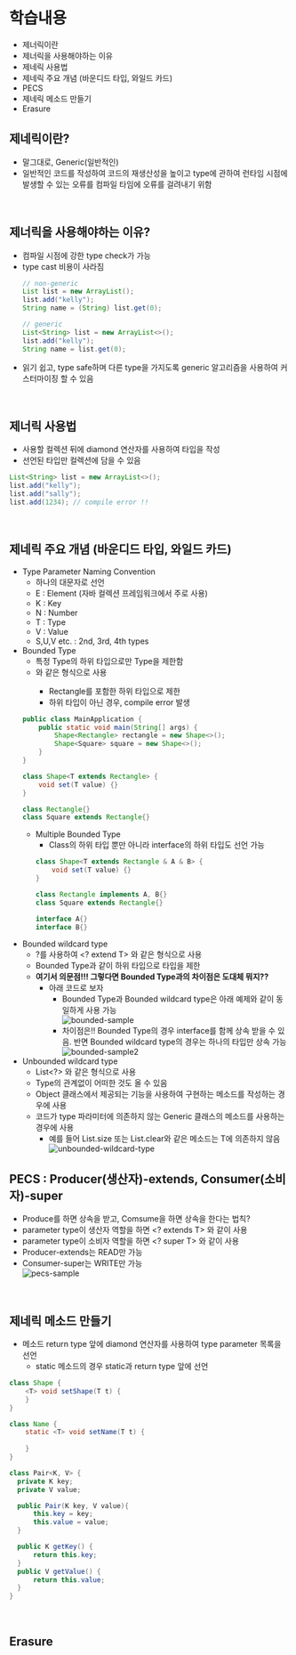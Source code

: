 # 학습내용
- 제너릭이란
- 제너릭을 사용해야하는 이유
- 제네릭 사용법
- 제네릭 주요 개념 (바운디드 타입, 와일드 카드)
- PECS
- 제네릭 메소드 만들기
- Erasure

## 제네릭이란?
- 말그대로, Generic(일반적인)
- 일반적인 코드를 작성하여 코드의 재생산성을 높이고 type에 관하여 런타임 시점에 발생할 수 있는 오류를
컴파일 타임에 오류를 걸려내기 위함

</br>

## 제너릭을 사용해야하는 이유?
- 컴파일 시점에 강한 type check가 가능
- type cast 비용이 사라짐
  ~~~java
  // non-generic
  List list = new ArrayList();
  list.add("kelly");
  String name = (String) list.get(0);
  
  // generic
  List<String> list = new ArrayList<>();
  list.add("kelly");
  String name = list.get(0);
  ~~~
- 읽기 쉽고, type safe하며 다른 type을 가지도록 generic 알고리즘을 사용하여 커스터마이징 할 수 있음

</br>

## 제너릭 사용법
- 사용할 컬렉션 뒤에 diamond 연산자를 사용하여 타입을 작성
- 선언된 타입만 컬렉션에 담을 수 있음
~~~java
List<String> list = new ArrayList<>();
list.add("kelly");
list.add("sally");
list.add(1234); // compile error !!
~~~

</br>

## 제네릭 주요 개념 (바운디드 타입, 와일드 카드)
- Type Parameter Naming Convention
  - 하나의 대문자로 선언
  - E : Element (자바 컬렉션 프레임워크에서 주로 사용)
  - K : Key
  - N : Number
  - T : Type
  - V : Value
  - S,U,V etc. : 2nd, 3rd, 4th types
- Bounded Type
  - 특정 Type의 하위 타입으로만 Type을 제한함
  - <T extends Rectangle> 와 같은 형식으로 사용
    - Rectangle를 포함한 하위 타입으로 제한
    - 하위 타입이 아닌 경우, compile error 발생
  ~~~java
  public class MainApplication {
      public static void main(String[] args) {
          Shape<Rectangle> rectangle = new Shape<>();
          Shape<Square> square = new Shape<>();
      }
  }

  class Shape<T extends Rectangle> {
      void set(T value) {}
  }

  class Rectangle{}
  class Square extends Rectangle{}
  ~~~
  - Multiple Bounded Type
    - Class의 하위 타입 뿐만 아니라 interface의 하위 타입도 선언 가능
    ~~~java
    class Shape<T extends Rectangle & A & B> {
        void set(T value) {}
    }

    class Rectangle implements A, B{}
    class Square extends Rectangle{}

    interface A{}
    interface B{}
    ~~~
- Bounded wildcard type
  - ?를 사용하여 <? extend T> 와 같은 형식으로 사용
  - Bounded Type과 같이 하위 타입으로 타입을 제한
  - **여기서 의문점!!! 그렇다면 Bounded Type과의 차이점은 도대체 뭐지??**
    - 아래 코드로 보자
      - Bounded Type과 Bounded wildcard type은 아래 예제와 같이 동일하게 사용 가능  
      ![bounded-sample](./img/bounded-sample.png)
      - 차이점은!! Bounded Type의 경우 interface를 함께 상속 받을 수 있음. 반면 Bounded wildcard type의 경우는 하나의 타입만 상속 가능  
      ![bounded-sample2](./img/bounded-sample2.png)
- Unbounded wildcard type 
  - List<?> 와 같은 형식으로 사용
  - Type의 관계없이 어떠한 것도 올 수 있음
  - Object 클래스에서 제공되는 기능을 사용하여 구현하는 메소드를 작성하는 경우에 사용
  - 코드가 type 파라미터에 의존하지 않는 Generic 클래스의 메소드를 사용하는 경우에 사용
    - 예를 들어 List.size 또는 List.clear와 같은 메소드는 T에 의존하지 않음   
    ![unbounded-wildcard-type](./img/unbounded-wildcard-type.png)

## PECS : Producer(생산자)-extends, Consumer(소비자)-super
- Produce를 하면 상속을 받고, Comsume을 하면 상속을 한다는 법칙?
- parameter type이 생산자 역할을 하면 <? extends T> 와 같이 사용
- parameter type이 소비자 역할을 하면 <? super T> 와 같이 사용
- Producer-extends는 READ만 가능
- Consumer-super는 WRITE만 가능  
  ![pecs-sample](./img/pecs-sample.png)

</br>

## 제네릭 메소드 만들기
- 메소드 return type 앞에 diamond 연산자를 사용하여 type parameter 목록을 선언
  - static 메소드의 경우 static과 return type 앞에 선언
~~~java
class Shape {
    <T> void setShape(T t) {
    }
}

class Name {
    static <T> void setName(T t) {
        
    }
}
~~~
~~~java
class Pair<K, V> {
  private K key;
  private V value;

  public Pair(K key, V value){
      this.key = key;
      this.value = value;
  }

  public K getKey() {
      return this.key;
  }
  public V getValue() {
      return this.value;
  }
}
~~~

</br>

## Erasure





